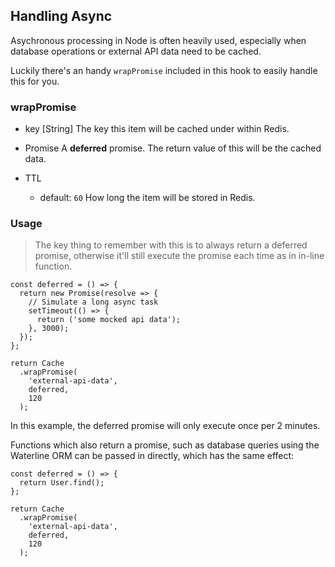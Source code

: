 ## Handling Async

Asychronous processing in Node is often heavily used, especially when database operations or external API data need to be cached.

Luckily there's an handy `wrapPromise` included in this hook to easily handle this for you.

### wrapPromise

- key [String]
The key this item will be cached under within Redis.

- Promise
A **deferred** promise. The return value of this will be the cached data.

- TTL
  - default: `60`
How long the item will be stored in Redis.

### Usage

> The key thing to remember with this is to always return a deferred promise, otherwise it'll still execute the promise
each time as in in-line function.

```
const deferred = () => {
  return new Promise(resolve => { 
    // Simulate a long async task
    setTimeout(() => {
      return ('some mocked api data');
    }, 3000);
  });
};

return Cache
  .wrapPromise(
    'external-api-data',
    deferred,
    120
  );
```

In this example, the deferred promise will only execute once per 2 minutes.

Functions which also return a promise, such as database queries using the Waterline ORM can be passed in directly, which has the same effect:

```
const deferred = () => {
  return User.find();
};

return Cache
  .wrapPromise(
    'external-api-data',
    deferred,
    120
  );
```
